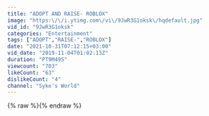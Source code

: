 ```yaml
---
title: "ADOPT AND RAISE- ROBLOX"
image: "https:\/\/i.ytimg.com\/vi\/9JwR3G1oksk\/hqdefault.jpg"
vid_id: "9JwR3G1oksk"
categories: "Entertainment"
tags: ["ADOPT","RAISE-","ROBLOX"]
date: "2021-10-31T07:12:15+03:00"
vid_date: "2019-11-04T01:02:13Z"
duration: "PT9M49S"
viewcount: "703"
likeCount: "63"
dislikeCount: "4"
channel: "Syke's World"
---
```

{% raw %}{% endraw %}
